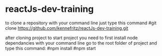 # reactJs-dev-training
to clone a repository with your command line just type this command
#git clone https://github.com/kennefritz/reactJs-dev-training.git

after cloning project to start project you need to first install node dependancies
with your command line go to the root folder of project and type this command:
#npm install
#npm start
